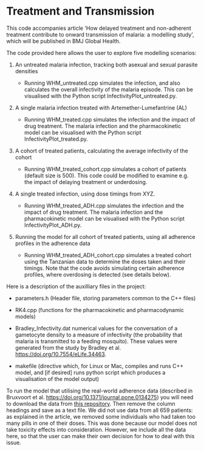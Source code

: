 # Treatment and Transmission
This code accompanies article 'How delayed treatment and non-adherent treatment contribute to onward transmission of malaria: a modelling study', which will be published in BMJ Global Health. 

The code provided here allows the user to explore five modelling scenarios:
1. An untreated malaria infection, tracking both asexual and sexual parasite densities
   - Running WHM_untreated.cpp simulates the infection, and also calculates the overall infectivity of the malaria episode. This can be visualised with the Python script InfectivityPlot_untreated.py.

2. A single malaria infection treated with Artemether-Lumefantrine (AL)
   - Running WHM_treated.cpp simulates the infection and the impact of drug treatment. The malaria infection and the pharmacokinetic model can be visualised with the Python script InfectivityPlot_treated.py.

3. A cohort of treated patients, calculating the average infectivity of the cohort
   - Running WHM_treated_cohort.cpp simulates a cohort of patients (default size is 500). This code could be modified to examine e.g. the impact of delaying treatment or underdosing.

4. A single treated infection, using dose timings from XYZ.
   - Running WHM_treated_ADH.cpp simulates the infection and the impact of drug treatment. The malaria infection and the pharmacokinetic model can be visualised with the Python script InfectivityPlot_ADH.py.

5. Running the model for all cohort of treated patients, using all adherence profiles in the adherence data
   - Running WHM_treated_ADH_cohort.cpp simulates a treated cohort using the Tanzanian data to determine the doses taken and their timings. Note that the code avoids simulating certain adherence profiles, where overdosing is detected (see details below).

Here is a description of the auxilliary files in the project:

* parameters.h (Header file, storing parameters common to the C++ files)
* RK4.cpp (functions for the pharmacokinetic and pharmacodynamic models)
* Bradley_Infectivity.dat numerical values for the conversation of a gametocyte density to a measure of infectivity (the probability that malaria is transmitted to a feeding mosquito). These values were generated from the study by Bradley et al. https://doi.org/10.7554/eLife.34463.

* makefile (directive which, for Linux or Mac, compiles and runs C++ model, and [if desired] runs python script which produces a visualisation of the model output)

To run the model that utilising the real-world adherence data (described in Bruxvoort et al. https://doi.org/10.1371/journal.pone.0134275) you will need to download the data from [this repository](http://actc.lshtm.ac.uk). Then remove the column headings and save as a text file. We did not use data from all 659 patients: as explained in the article, we removed some individuals who had taken too many pills in one of their doses. This was done because our model does not take toxicity effects into consideration. However, we include all the data here, so that the user can make their own decision for how to deal with this issue.